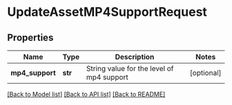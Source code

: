 # UpdateAssetMP4SupportRequest

## Properties
Name | Type | Description | Notes
------------ | ------------- | ------------- | -------------
**mp4_support** | **str** | String value for the level of mp4 support | [optional]

[[Back to Model list]](../README.md#documentation-for-models) [[Back to API list]](../README.md#documentation-for-api-endpoints) [[Back to README]](../README.md)


